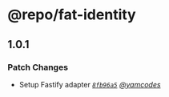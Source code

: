 # @repo/fat-identity

## 1.0.1

### Patch Changes

- Setup Fastify adapter _[`8fb96a5`](https://github.com/yamcodes/firebase-auth-test/commit/8fb96a5dcfd79ac81bb62da9a72112b2d263bf5a) [@yamcodes](https://github.com/yamcodes)_
